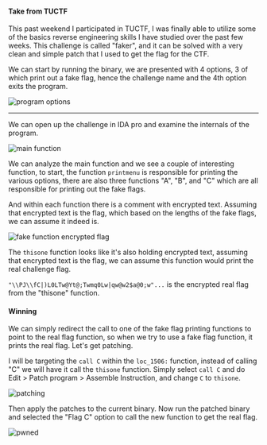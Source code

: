 #### Take from TUCTF

This past weekend I participated in TUCTF, I was finally able to utilize some of the basics reverse engineering skills I have studied over the past few weeks. This challenge is called "faker", and it can be solved with a very clean and simple patch that I used to get the flag for the CTF.

We can start by running the binary, we are presented with 4 options, 3 of which print out a fake flag, hence the challenge name and the 4th option exits the program. 

![program options](https://raw.githubusercontent.com/x00pwn/reverse-engineering-practice/master/images/0-faker.png)

----

We can open up the challenge in IDA pro and examine the internals of the program.

![main function](https://raw.githubusercontent.com/x00pwn/reverse-engineering-practice/master/images/1-faker.png)

We can analyze the main function and we see a couple of interesting function, to start, the function `printmenu` is responsible for printing the various options, there are also three functions "A", "B", and "C" which are all responsible for printing out the fake flags. 

And within each function there is a comment with encrypted text. Assuming that encrypted text is the flag, which based on the lengths of the fake flags, we can assume it indeed is.

![fake function encrypted flag](https://raw.githubusercontent.com/x00pwn/reverse-engineering-practice/master/images/2-faker.png)

The `thisone` function looks like it's also holding encrypted text, assuming that encrypted text is the flag, we can assume this function would print the real challenge flag. 

`"\\PJ\\fC|)L0LTw@Yt@;Twmq0Lw|qw@w2$a@0;w"...` is the encrypted real flag from the "thisone" function.

#### Winning

We can simply redirect the call to one of the fake flag printing functions to point to the real flag function, so when we try to use a fake flag function, it prints the real flag. Let's get patching. 

I will be targeting the `call C` within the `loc_1506:` function, instead of calling "C" we will have it call the `thisone` function. Simply select `call C` and do Edit > Patch program > Assemble Instruction, and change `C` to `thisone`. 

![patching](https://raw.githubusercontent.com/x00pwn/reverse-engineering-practice/master/images/3-faker.png)

Then apply the patches to the current binary. Now run the patched binary and selected the "Flag C" option to call the new function to get the real flag.

![pwned](https://raw.githubusercontent.com/x00pwn/reverse-engineering-practice/master/images/5-faker.png)
